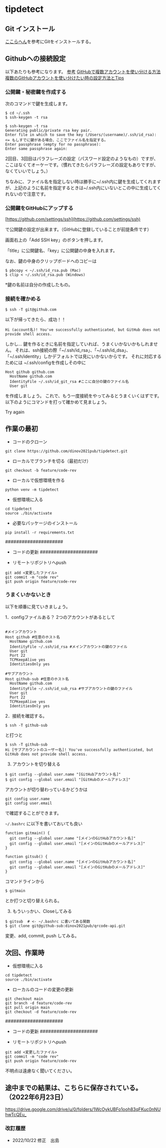 # tipdetect

## Git インストール

[ここらへん](https://note.com/cd_ss_829/n/n4e7d80723381)を参考にGitをインストールする。

## Githubへの接続設定
以下あたりも参考になります。
[参考](https://qiita.com/shizuma/items/2b2f873a0034839e47ce)
[GitHubで複数アカウントを使い分ける方法](https://www.wakuwakubank.com/posts/380-git-multiple-account/)
[複数のGitHubアカウントを使い分けたい時の設定方法とTips](https://zenn.dev/taichifukumoto/articles/how-to-use-multiple-github-accounts)

### 公開鍵・秘密鍵を作成する

次のコマンドで鍵を生成します。
```
$ cd ~/.ssh
$ ssh-keygen -t rsa
```

```
$ ssh-keygen -t rsa
Generating public/private rsa key pair.
Enter file in which to save the key (/Users/(username)/.ssh/id_rsa): <= もしすでに鍵がある場合、ここでファイル名を指定する。
Enter passphrase (empty for no passphrase):
Enter same passphrase again:
```

2回目、3回目はパラフレーズの設定（パスワード設定のようなもの）ですが、ここはなくてオーケーです。（慣れてきたらパラフレーズの設定もありですが、なくていいでしょう。）

ちなみに、ファイル名を指定しない時は勝手に~/.ssh内に鍵を生成してくれますが、上記のように名前を指定するときは~/.ssh内にいないとこの中に生成してくれないので注意です。

### 公開鍵をGitHubにアップする

[https://github.com/settings/ssh](https://github.com/settings/ssh)

で公開鍵の設定が出来ます。（GitHubに登録していることが前提条件です）


画面右上の「Add SSH key」のボタンを押します。

「title」に公開鍵名、「key」に公開鍵の中身を入れます。

なお、鍵の中身のクリップボードへのコピーは
```
$ pbcopy < ~/.ssh/id_rsa.pub (Mac)
$ clip < ~/.ssh/id_rsa.pub (Windows)
```
*鍵の名前は自分の作成したもの。

### 接続を確かめる

```
$ ssh -T git@github.com
```

以下が帰ってきたら、成功！！

```
Hi (account名)! You've successfully authenticated, but GitHub does not provide shell access.
```

しかし…
鍵を作るときに名前を指定していれば、うまくいかないかもしれません。
それは、ssh接続の際「~/.ssh/id_rsa」、「~/.ssh/id_dsa」、「~/.ssh/identity」しかデフォルトでは見にいかないからです。
それに対応するためには
~/.ssh/configを作成しその中に

```
Host github github.com
  HostName github.com
  IdentityFile ~/.ssh/id_git_rsa #ここに自分の鍵のファイル名
  User git
```
を作成しましょう。
これで、もう一度接続をやってみるとうまくいくはずです。
以下のようにコマンドを打って確かめて見ましょう。

Try again

## 作業の最初

- コードのクローン

```
git clone https://github.com/dinov2021pub/tipdetect.git

```

- ローカルでブランチを切る（最初だけ）

```
git checkout -b feature/code-rev
```

- ローカルで仮想環境を作る

```
python venv -m tipdetect

```

- 仮想環境に入る

```
cd tipdetect
source ./bin/activate
```

- 必要なパッケージのインストール

```
pip install -r requirements.txt
```

#####################
- コードの更新
#####################


- リモートリポジトリへpush

```
git add <変更したファイル>
git commit -m "code rev"
git push origin feature/code-rev
```

### うまくいかないとき
以下を順番に見ていきましょう。

1．configファイルある？ 2つのアカウントがあるとして
```

#メインアカウント
Host github #任意のホスト名
  HostName github.com
  IdentityFile ~/.ssh/id_rsa #メインアカウントの鍵のファイル
  User git
  Port 22
  TCPKeepAlive yes
  IdentitiesOnly yes

#サブアカウント
Host github-sub #任意のホスト名
  HostName github.com
  IdentityFile ~/.ssh/id_sub_rsa #サブアカウントの鍵のファイル
  User git
  Port 22
  TCPKeepAlive yes
  IdentitiesOnly yes

```

2．接続を確認する。
```
$ ssh -T github-sub
```
と打つと
```
$ ssh -T github-sub
Hi [サブアカウントのユーザー名]! You've successfully authenticated, but GitHub does not provide shell access.
```


3. アカウントを切り替える
```
$ git config --global user.name "[GitHubアカウント名]"
$ git config --global user.email "[GitHubのメールアドレス]"

```
アカウントが切り替わっているかどうかは
```
git config user.name
git config user.email
```
で確認することができます。

`~/.bashrc` に以下を書いておいても良い
```
function gitmain() {
  git config --global user.name "[メインのGitHubアカウント名]"
  git config --global user.email "[メインのGitHubのメールアドレス]"
}

function gitsub() {
  git config --global user.name "[メインのGitHubアカウント名]"
  git config --global user.email "[メインのGitHubのメールアドレス]"
}
```
コマンドラインから
```
$ gitmain
```
とか打つと切り替えられる。

3. もういっかい、Closeしてみる
```
$ gitsub  # <- ~/.bashrc に書いてある関数
$ git clone git@github-sub:dinov2021pub/qrcode-api.git
```
変更、add, commit, push してみる。

## 次回、作業時

- 仮想環境に入る

```
cd tipdetect
source ./bin/activate
```

- ローカルのコードの変更の更新

```
git checkout main
git branch -d feature/code-rev
git pull origin main
git checkout -d feature/code-rev
```

#####################
- コードの更新
#####################


- リモートリポジトリへpush

```
git add <変更したファイル>
git commit -m "code rev"
git push origin feature/code-rev
```

不明点は遠慮なく聞いてください。

## 途中までの結果は、こちらに保存されている。　（2022年6月23日）
[https://drive.google.com/drive/u/0/folders/1WcOykUBFo1ooh83qFKuc0nNUhwTcQEu_
](https://drive.google.com/drive/u/0/folders/1WcOykUBFo1ooh83qFKuc0nNUhwTcQEu_)


### 改訂履歴
- 2022/10/22 修正　出島